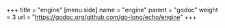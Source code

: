 +++
title = "engine"
[menu.side]
  name = "engine"
  parent = "godoc"
  weight = 3
  url = "https://godoc.org/github.com/go-long/echo/engine"
+++
